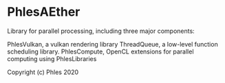 # PhlesAEther
Library for parallel processing, including three major components:

PhlesVulkan, a vulkan rendering library
ThreadQueue, a low-level function scheduling library.
PhlesCompute, OpenCL extensions for parallel computing using PhlesLibraries

Copyright (c) Phles 2020
